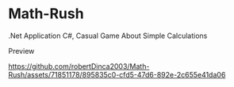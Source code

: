 # Math-Rush
.Net Application C#, Casual Game About Simple Calculations

Preview



https://github.com/robertDinca2003/Math-Rush/assets/71851178/895835c0-cfd5-47d6-892e-2c655e41da06

